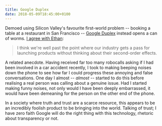 ```yaml
---
title: Google Duplex
date: 2018-05-09T18:45:00+0100
---
```

Demoed using Silicon Valley's favourite first-world problem -- booking a table at a restaurant in San Francisco -- [Google Duplex](https://ai.googleblog.com/2018/05/duplex-ai-system-for-natural-conversation.html) instead opens a can of worms. [I agree with Ethan](https://ethanmarcotte.com/wrote/kumiho/):

> I think we're well past the point where our industry gets a pass for launching products without thinking about their second-order effects.

A related anecdote. Having received far too many robocalls asking if I had been involved in a car accident recently, I took to making beeping noises down the phone to see how far I could progress these annoying and false conversations. One day I almost -- _almost_ -- started to do this before realising a real person was calling about a genuine issue. Had I started making funny noises, not only would I have been deeply embarrassed, it would have been demeaning for the person on the other end of the phone.

In a society where truth and trust are a scarce resource, this appears to be an incredibly foolish product to be bringing into the world. Talking of trust; I have zero faith Google will do the right thing with this technology, rhetoric about transparency or not.
